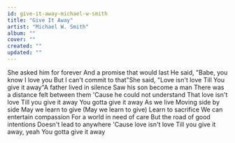```yaml
---
id: give-it-away-michael-w-smith
title: "Give It Away"
artist: "Michael W. Smith"
album: ""
cover: ""
created: ""
updated: ""
---
```


She asked him for forever
And a promise that would last
He said, "Babe, you know I love you
But I can't commit to that"She said, "Love isn't love
Till You give it away"A father lived in silence
Saw his son become a man
There was a distance felt between them
'Cause he could not understand
That love isn't love
Till you give it away
You gotta give it away
As we live
Moving side by side
May we learn to give
(May we learn to give)
Learn to sacrifice
We can entertain compassion
For a world in need of care
But the road of good intentions
Doesn't lead to anywhere
'Cause love isn't love
Till you give it away, yeah
You gotta give it away